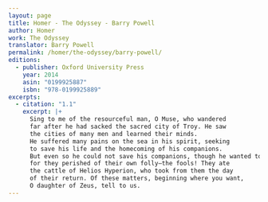 ```yaml
---
layout: page
title: Homer - The Odyssey - Barry Powell
author: Homer
work: The Odyssey
translator: Barry Powell
permalink: /homer/the-odyssey/barry-powell/
editions:
  - publisher: Oxford University Press
    year: 2014
    asin: "0199925887"
    isbn: "978-0199925889"
excerpts:
  - citation: "1.1"
    excerpt: |+
      Sing to me of the resourceful man, O Muse, who wandered
      far after he had sacked the sacred city of Troy. He saw
      the cities of many men and learned their minds.
      He suffered many pains on the sea in his spirit, seeking
      to save his life and the homecoming of his companions.
      But even so he could not save his companions, though he wanted to,
      for they perished of their own folly—the fools! They ate
      the cattle of Helios Hyperion, who took from them the day
      of their return. Of these matters, beginning where you want,
      O daughter of Zeus, tell to us.
---
```

